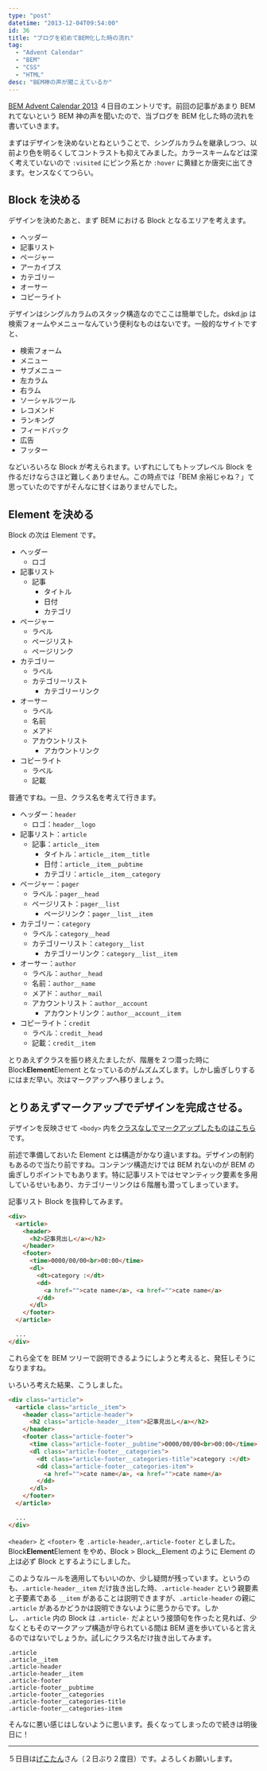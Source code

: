 ```yaml
---
type: "post"
datetime: "2013-12-04T09:54:00"
id: 36
title: "ブログを初めてBEM化した時の流れ"
tag:
  - "Advent Calendar"
  - "BEM"
  - "CSS"
  - "HTML"
desc: "BEM神の声が聞こえているか"
---
```


[BEM Advent Calendar 2013](http://www.adventar.org/calendars/61) ４日目のエントリです。前回の記事があまり BEM れてないという BEM 神の声を聞いたので、当ブログを BEM 化した時の流れを書いていきます。

まずはデザインを決めないとねということで、シングルカラムを継承しつつ、以前より色を明るくしてコントラストも抑えてみました。カラースキームなどは深く考えていないので `:visited` にピンク系とか `:hover` に黄緑とか唐突に出てきます。センスなくてつらい。

## Block を決める

デザインを決めたあと、まず BEM における Block となるエリアを考えます。

- ヘッダー
- 記事リスト
- ページャー
- アーカイブス
- カテゴリー
- オーサー
- コピーライト

デザインはシングルカラムのスタック構造なのでここは簡単でした。dskd.jp は検索フォームやメニューなんていう便利なものはないです。一般的なサイトですと、

- 検索フォーム
- メニュー
- サブメニュー
- 左カラム
- 右ラム
- ソーシャルツール
- レコメンド
- ランキング
- フィードバック
- 広告
- フッター

などいろいろな Block が考えられます。いずれにしてもトップレベル Block を作るだけならさほど難しくありません。この時点では「BEM 余裕じゃね？」て思っていたのですがそんなに甘くはありませんでした。

## Element を決める

Block の次は Element です。

- ヘッダー
  - ロゴ
- 記事リスト
  - 記事
    - タイトル
    - 日付
    - カテゴリ
- ページャー
  - ラベル
  - ページリスト
  - ページリンク
- カテゴリー
  - ラベル
  - カテゴリーリスト
    - カテゴリーリンク
- オーサー
  - ラベル
  - 名前
  - メアド
  - アカウントリスト
    - アカウントリンク
- コピーライト
  - ラベル
  - 記載

普通ですね。一旦、クラス名を考えて行きます。

- ヘッダー：`header`
  - ロゴ：`header__logo`
- 記事リスト：`article`
  - 記事：`article__item`
    - タイトル：`article__item__title`
    - 日付：`article__item__pubtime`
    - カテゴリ：`article__item__category`
- ページャー：`pager`
  - ラベル：`pager__head`
  - ページリスト：`pager__list`
    - ページリンク：`pager__list__item`
- カテゴリー：`category`
  - ラベル：`category__head`
  - カテゴリーリスト：`category__list`
    - カテゴリーリンク：`category__list__item`
- オーサー：`author`
  - ラベル：`author__head`
  - 名前：`author__name`
  - メアド：`author__mail`
  - アカウントリスト：`author__account`
    - アカウントリンク：`author__account__item`
- コピーライト：`credit`
  - ラベル：`credit__head`
  - 記載：`credit__item`

とりあえずクラスを振り終えたましたが、階層を２つ潜った時に Block**Element**Element となっているのがムズムズします。しかし歯ぎしりするにはまだ早い。次はマークアップへ移りましょう。

## とりあえずマークアップでデザインを完成させる。

デザインを反映させて `<body>` 内を[クラスなしでマークアップしたものはこちら](/misc/getting-start-bem/planemarkup.txt)です。

前述で準備しておいた Element とは構造がかなり違いますね。デザインの制約もあるので当たり前ですね。コンテンツ構造だけでは BEM れないのが BEM の歯ぎしりポイントでもあります。特に記事リストではセマンティック要素を多用しているせいもあり、カテゴリーリンクは６階層も潜ってしまっています。

記事リスト Block を抜粋してみます。

```html
<div>
  <article>
    <header>
      <h2>記事見出し</a></h2>
    </header>
    <footer>
      <time>0000/00/00<br>00:00</time>
      <dl>
        <dt>category :</dt>
        <dd>
          <a href="">cate name</a>, <a href="">cate name</a>
        </dd>
      </dl>
    </footer>
  </article>

  ...
</div>
```

これら全てを BEM ツリーで説明できるようにしようと考えると、発狂しそうになりますね。

いろいろ考えた結果、こうしました。

```html
<div class="article">
  <article class="article__item">
    <header class="article-header">
      <h2 class="article-header__item">記事見出し</a></h2>
    </header>
    <footer class="article-footer">
      <time class="article-footer__pubtime">0000/00/00<br>00:00</time>
      <dl class="article-footer__categories">
        <dt class="article-footer__categories-title">category :</dt>
        <dd class="article-footer__categories-item">
          <a href="">cate name</a>, <a href="">cate name</a>
        </dd>
      </dl>
    </footer>
  </article>

  ...
</div>
```

`<header>` と `<footer>` を `.article-header`,`.article-footer` としました。Block**Element**Element をやめ、Block > Block\_\_Element のように Element の上は必ず Block とするようにしました。

このようなルールを適用してもいいのか、少し疑問が残っています。というのも、`.article-header__item` だけ抜き出した時、`.article-header` という親要素と子要素である `__item` があることは説明できますが、`.article-header` の親に `.article` があるかどうかは説明できないように思うからです。しかし、`.article` 内の Block は `.article-` だよという接頭句を作ったと見れば、少なくともそのマークアップ構造が守られている間は BEM 道を歩いていると言えるのではないでしょうか。試しにクラス名だけ抜き出してみます。

```
.article
.article__item
.article-header
.article-header__item
.article-footer
.article-footer__pubtime
.article-footer__categories
.article-footer__categories-title
.article-footer__categories-item
```

そんなに悪い感じはしないように思います。長くなってしまったので続きは明後日に！

---

５日目は[げこたん](http://www.adventar.org/users/2)さん（２日ぶり２度目）です。よろしくお願いします。
